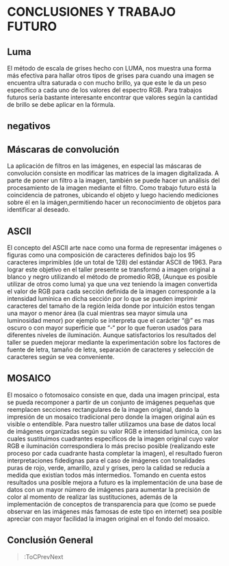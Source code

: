 # CONCLUSIONES Y TRABAJO FUTURO

## Luma 
El método de escala de grises hecho con LUMA, nos muestra una forma más efectiva para hallar otros tipos de grises para cuando una imagen se encuentra ultra saturada o con mucho brillo, ya que este le da un peso específico a cada uno de los valores del espectro RGB. Para trabajos futuros sería bastante interesante encontrar que valores según la cantidad de brillo se debe aplicar en la fórmula. 

## negativos

## Máscaras de convolución
La aplicación de filtros en las imágenes, en especial las máscaras de convolución consiste en modificar las matrices de la imagen digitalizada. A parte de poner un filtro a la imagen, también se puede hacer un análisis del procesamiento de la imagen mediante el filtro. Como trabajo futuro está la coincidencia de patrones, ubicando el objeto y luego haciendo mediciones sobre él en la imágen,permitiendo hacer un reconocimiento de objetos para identificar al deseado.

## ASCII 
El concepto del ASCII arte nace como una forma de representar imágenes o figuras como una composición de caracteres definidos bajo los 95 caracteres imprimibles (de un total de 128) del estándar ASCII de 1963. Para lograr este objetivo en el taller presente se transformó a imagen original a blanco y negro utilizando el método de promedio RGB, (Aunque es posible utilizar de otros como luma) ya que una vez teniendo la imagen convertida el valor de RGB para cada sección definida de la imagen corresponde a la intensidad lumínica en dicha sección por lo que se pueden imprimir caracteres del tamaño de la región leída donde por intuición estos tengan una mayor o menor área (la cual mientras sea mayor simula una luminosidad menor) por ejemplo se interpreta que el carácter “@” es mas oscuro o con mayor superficie que “-“ por lo que fueron usados para diferentes niveles de iluminación.
Aunque satisfactorios los resultados del taller se pueden mejorar mediante la experimentación sobre los factores de fuente de letra, tamaño de letra, separación de caracteres y selección de caracteres según se vea conveniente.


## MOSAICO
El mosaico o fotomosaico consiste en que, dada una imagen principal, esta se pueda recomponer a partir de un conjunto de imágenes pequeñas que reemplacen secciones rectangulares de la imagen original, dando la impresión de un mosaico tradicional pero donde la imagen original aún es visible o entendible. Para nuestro taller utilizamos una base de datos local de imágenes organizadas según su valor RGB e intensidad lumínica, con las cuales sustituimos cuadrantes específicos de la imagen original cuyo valor RGB e iluminación correspondiera lo más preciso posible (realizando este proceso por cada cuadrante hasta completar la imagen), el resultado fueron interpretaciones fidedignas para el caso de imágenes con tonalidades puras de rojo, verde, amarillo, azul y grises, pero la calidad se reducía a medida que existían todos más intermedios.
Tomando en cuenta estos resultados una posible mejora a futuro es la implementación de una base de datos con un mayor número de imágenes para aumentar la precisión de color al momento de realizar las sustituciones, además de la implementación de conceptos de transparencia para que (como se puede observar en las imágenes más famosas de este tipo en internet) sea posible apreciar con mayor facilidad la imagen original en el fondo del mosaico.


## Conclusión General

> :ToCPrevNext